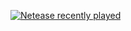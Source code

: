 [![Netease recently played](https://netease-recent-profile.vercel.app/?id=40276893&title=Recently&nbsp;into...&show_percent=1&number=10&column=2)](https://netease-recent-profile.vercel.app/?id=40276893&title=Recently&nbsp;into...&show_percent=1&number=10&column=2)
